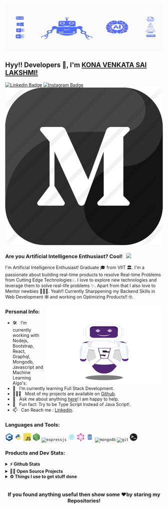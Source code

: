 <img  height="150" width="600" alt="" src="https://github.com/KONA-VENKATA-SAI-LAKSHMI/KONA-VENKATA-SAI-LAKSHMI/blob/main/Automating.gif">

## Hyy!! Developers 👋, I'm [KONA VENKATA SAI LAKSHMI!](https://github.com/KONA-VENKATA-SAI-LAKSHMI)
[![Linkedin Badge](https://img.shields.io/badge/-LinkedIn-0e76a8?style=flat-square&logo=Linkedin&logoColor=white)](https://www.linkedin.com/in/kona-venkata-sai-lakshmi-938842154/)
[![Instagram Badge](https://img.shields.io/badge/-Instagram-e4405f?style=flat-square&logo=Instagram&logoColor=white)](https://www.instagram.com/venkat_sai_lucky/)
[![Medium Badge](https://github.com/KONA-VENKATA-SAI-LAKSHMI/KONA-VENKATA-SAI-LAKSHMI/blob/main/Medium%20Badge.svg)](https://medium.com/@venkatasailakshmi7)

### Are you Artificial Intelligence Enthusiast? Cool! &nbsp; ![](https://visitor-badge.glitch.me/badge?page_id=KONA-VENKATA-SAI-LAKSHMI.KONA-VENKATA-SAI-LAKSHMI&style=flat-square&color=0088cc)

I'm Artificial Intelligence Enthusiast! Graduate 🎓 from VIIT 🏛. I'm a passionate about building real-time products to resolve Real-time Problems from Cutting Edge Technologies💡. I love to explore new technologies and leverage them to solve real-life problems ✨. Apart from that I also love to Mentor newbies  👨🏻‍💻. Yeah!! Currently Sharppening my Backend Skills in Web Development 🕸️ and working on Optimizing Products!! 🤓.

<img align="right" height="250" width="375" alt="" src="https://github.com/KONA-VENKATA-SAI-LAKSHMI/KONA-VENKATA-SAI-LAKSHMI/blob/main/Say%20Hi!.png" />

### Personal Info:

- 🛠 &nbsp; I’m currently working with Nodejs, Bootstrap, React, <br /> Graphql, Mongodb, Javascript and Machine Learning Algo's.
- 🚀 &nbsp; I’m currently learning Full Stack Development.
- 👨🏻‍💻 &nbsp; Most of my projects are available on [Github](https://github.com/KONA-VENKATA-SAI-LAKSHMI).
- 💬 &nbsp; Ask me about anything [here](https://github.com/KONA-VENKATA-SAI-LAKSHMI/KONA-VENKATA-SAI-LAKSHMI/issues)! I am happy to help.
- 👾 &nbsp; Fun fact: Try to be Type Script Instead of Java Script!.
- 📫 &nbsp; Can Reach me : [Linkedin](https://www.linkedin.com/in/kona-venkata-sai-lakshmi-938842154/).

### Languages and Tools:

<code><img height="25" src="https://raw.githubusercontent.com/github/explore/80688e429a7d4ef2fca1e82350fe8e3517d3494d/topics/cpp/cpp.png" alt="cpp"></code>
<code><img height="25" src="https://raw.githubusercontent.com/github/explore/80688e429a7d4ef2fca1e82350fe8e3517d3494d/topics/python/python.png" alt="python"></code>
<code><img height="25" src="https://raw.githubusercontent.com/github/explore/80688e429a7d4ef2fca1e82350fe8e3517d3494d/topics/javascript/javascript.png" alt="javascript"></code>
<code><img height="25" src="https://raw.githubusercontent.com/github/explore/80688e429a7d4ef2fca1e82350fe8e3517d3494d/topics/nodejs/nodejs.png" alt="nodejs"></code>
<code><img height="25" src="https://devicons.github.io/devicon/devicon.git/icons/express/express-original.svg" alt="expressjs"></code>
<code><img height="25" src="https://raw.githubusercontent.com/github/explore/80688e429a7d4ef2fca1e82350fe8e3517d3494d/topics/react/react.png" alt="react"></code>
<code><img height="25" src="https://raw.githubusercontent.com/github/explore/80688e429a7d4ef2fca1e82350fe8e3517d3494d/topics/graphql/graphql.png" alt="graphql"></code>
<code><img height="25" src="https://raw.githubusercontent.com/github/explore/80688e429a7d4ef2fca1e82350fe8e3517d3494d/topics/sql/sql.png" alt="sql"></code>
<code><img height="25" src="https://encrypted-tbn0.gstatic.com/images?q=tbn%3AANd9GcSTTzPAw-55ssm1Im594xYZ9eRQu2JylrkYLg&usqp=CAU" alt="mongodb"></code>
<code><img height="25" src="https://devicons.github.io/devicon/devicon.git/icons/git/git-original.svg" alt="git"></code>
<code><img height="25" src="https://raw.githubusercontent.com/github/explore/80688e429a7d4ef2fca1e82350fe8e3517d3494d/topics/terminal/terminal.png" alt="terminal"></code>

<!--
<code><img height="25" src="https://raw.githubusercontent.com/github/explore/80688e429a7d4ef2fca1e82350fe8e3517d3494d/topics/sass/sass.png" alt="sass"></code>
-->

### Products and Dev Stats:

<details>	
  <summary><b>⚡ Github Stats</b></summary>

<img height="180em" src="https://github-readme-stats.vercel.app/api?username=KONA-VENKATA-SAI-LAKSHMI&show_icons=true&hide_border=true" />
<img height="180em" src="https://github-readme-stats.vercel.app/api/top-langs/?username=KONA-VENKATA-SAI-LAKSHMI&exclude_repo=KNN-Image-Classification&show_icons=true&hide_border=true&layout=compact&langs_count=8"/>
</details>

<details>
  <summary><b>🧑‍🚀 Open Source Projects</b></summary>

  <br />
  <table>
    <thead align="center">
      <tr border: none;>
        <td><b>💻 Projects</b></td>
        <td><b>🌟 Stars</b></td>
        <td><b>🍴 Forks</b></td>
        <td><b>🐛 Issues</b></td>
        <td><b>🔔 Pull Requests</b></td>
        <td><b>👨‍💻 Language</b></td>
      </tr>
    </thead>
    <tbody>
      <tr>
	      <td><a href="https://github.com/KONA-VENKATA-SAI-LAKSHMI/Face_Recognition_Android_app"><b>💻🔔 Face Recognition Android App</b></a></td>
        <td><img alt="Stars" src="https://img.shields.io/github/stars/KONA-VENKATA-SAI-LAKSHMI/Face_Recognition_Android_app?style=flat-square&labelColor=343b41"/></td>
        <td><img alt="Forks" src="https://img.shields.io/github/forks/KONA-VENKATA-SAI-LAKSHMI/Face_Recognition_Android_app?style=flat-square&labelColor=343b41"/></td>
        <td><img alt="Issues" src="https://img.shields.io/github/issues/KONA-VENKATA-SAI-LAKSHMI/Face_Recognition_Android_app?style=flat-square"/></td>
        <td><img alt="Pull Requests" src="https://img.shields.io/github/issues-pr/KONA-VENKATA-SAI-LAKSHMI/Face_Recognition_Android_app?style=flat-square"/></td>
        <td><img alt="Language" src="https://img.shields.io/github/languages/top/KONA-VENKATA-SAI-LAKSHMI/Face_Recognition_Android_app?style=flat-square"/></td>
      </tr>
      <tr>
	      <td><a href="https://github.com/KONA-VENKATA-SAI-LAKSHMI/Hospital-Management-System"><b>🚀 Hospital Management System</b></a></td>
        <td><img alt="Stars" src="https://img.shields.io/github/stars/KONA-VENKATA-SAI-LAKSHMI/Hospital-Management-System?style=flat-square&labelColor=343b41"/></td>
        <td><img alt="Forks" src="https://img.shields.io/github/forks/KONA-VENKATA-SAI-LAKSHMI/Hospital-Management-System?style=flat-square&labelColor=343b41"/></td>
        <td><img alt="Issues" src="https://img.shields.io/github/issues/KONA-VENKATA-SAI-LAKSHMI/Hospital-Management-System?style=flat-square"/></td>
        <td><img alt="Pull Requests" src="https://img.shields.io/github/issues-pr/KONA-VENKATA-SAI-LAKSHMI/Hospital-Management-System?style=flat-square"/></td>
        <td><img alt="Language" src="https://img.shields.io/github/languages/top/KONA-VENKATA-SAI-LAKSHMI/Hospital-Management-System?label=javascript&style=flat-square"/></td>
      </tr>
      <tr>
	      <td><a href="https://github.com/KONA-VENKATA-SAI-LAKSHMI/Arrhytmias-Prediction"><b>🌟🏻‍💻 Arrhytmias Prediction</b></a></td>
        <td><img alt="Stars" src="https://img.shields.io/github/stars/KONA-VENKATA-SAI-LAKSHMI/Arrhytmias-Prediction?style=flat-square&labelColor=343b41"/></td>
        <td><img alt="Forks" src="https://img.shields.io/github/forks/KONA-VENKATA-SAI-LAKSHMI/Arrhytmias-Prediction?style=flat-square&labelColor=343b41"/></td>
        <td><img alt="Issues" src="https://img.shields.io/github/issues/KONA-VENKATA-SAI-LAKSHMI/Arrhytmias-Prediction?style=flat-square"/></td>
        <td><img alt="Pull Requests" src="https://img.shields.io/github/issues-pr/KONA-VENKATA-SAI-LAKSHMI/Arrhytmias-Prediction?style=flat-square"/></td>
        <td><img alt="Language" src="https://img.shields.io/github/languages/top/KONA-VENKATA-SAI-LAKSHMI/Arrhytmias-Prediction?style=flat-square"/></td> 
      </tr>
    </tbody>
  </table>
  <br />
</details>
 
<details>	
  <br />
  <summary><b>⚙️ Things I use to get stuff done</b></summary>
  	<ul>
  	    <li><b>OS:</b> Windows 10</li>
	    <li><b>Laptop: </b> DELL (i5)</li>
  	    <li><b>Browser: </b> Firefox Developer Edition</li>
	    <li><b>Code Editor:</b> VSCode - The best editor out there</li>
	    <li><b>To Stay Updated:</b> Dev.to, Medium and Linkedin</li>
	    <br />
	</ul>	
</details>

#

<div align="center">

###  If you found anything useful then show some ❤️by staring my Repositories!

</div>
